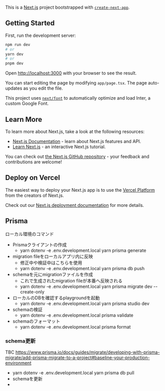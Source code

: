 This is a [Next.js](https://nextjs.org/) project bootstrapped with [`create-next-app`](https://github.com/vercel/next.js/tree/canary/packages/create-next-app).

## Getting Started

First, run the development server:

```bash
npm run dev
# or
yarn dev
# or
pnpm dev
```

Open [http://localhost:3000](http://localhost:3000) with your browser to see the result.

You can start editing the page by modifying `app/page.tsx`. The page auto-updates as you edit the file.

This project uses [`next/font`](https://nextjs.org/docs/basic-features/font-optimization) to automatically optimize and load Inter, a custom Google Font.

## Learn More

To learn more about Next.js, take a look at the following resources:

- [Next.js Documentation](https://nextjs.org/docs) - learn about Next.js features and API.
- [Learn Next.js](https://nextjs.org/learn) - an interactive Next.js tutorial.

You can check out [the Next.js GitHub repository](https://github.com/vercel/next.js/) - your feedback and contributions are welcome!

## Deploy on Vercel

The easiest way to deploy your Next.js app is to use the [Vercel Platform](https://vercel.com/new?utm_medium=default-template&filter=next.js&utm_source=create-next-app&utm_campaign=create-next-app-readme) from the creators of Next.js.

Check out our [Next.js deployment documentation](https://nextjs.org/docs/deployment) for more details.

## Prisma

ローカル環境のコマンド

- Prismaクライアントの作成
  - yarn dotenv -e .env.development.local yarn prisma generate
- migration fileをローカルアプリ内に反映
  - 修正中や検証中はこちらを使用
  - yarn dotenv -e .env.development.local yarn prisma db push
- schemaを元にmigrationファイルを作成
  - これで生成されたmigration fileが本番へ反映される
  - yarn dotenv -e .env.development.local yarn prisma migrate dev --create-only
- ローカルのDBを確認するplaygroundを起動
  - yarn dotenv -e .env.development.local yarn prisma studio dev
- schemaの検証
  - yarn dotenv -e .env.development.local prisma validate
- schemaのフォーマット
  - yarn dotenv -e .env.development.local prisma format

### schema更新

TBC
https://www.prisma.io/docs/guides/migrate/developing-with-prisma-migrate/add-prisma-migrate-to-a-project#baseline-your-production-environment

- yarn dotenv -e .env.development.local yarn prisma db pull
- schemaを更新
-
